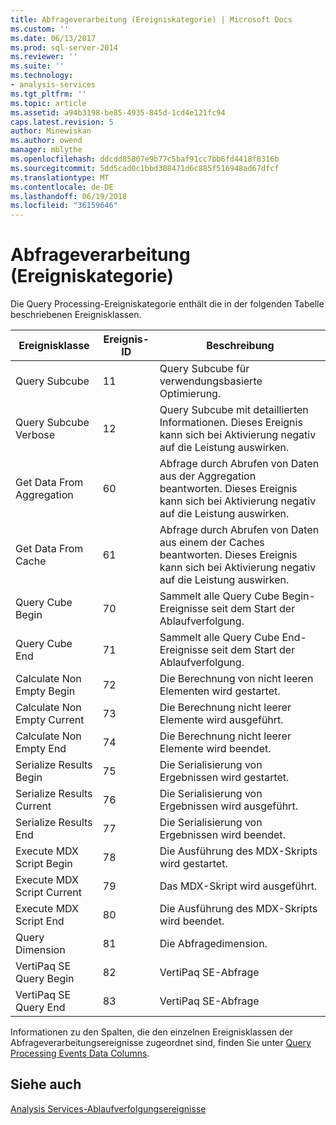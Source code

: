 ```yaml
---
title: Abfrageverarbeitung (Ereigniskategorie) | Microsoft Docs
ms.custom: ''
ms.date: 06/13/2017
ms.prod: sql-server-2014
ms.reviewer: ''
ms.suite: ''
ms.technology:
- analysis-services
ms.tgt_pltfrm: ''
ms.topic: article
ms.assetid: a94b3198-be85-4935-845d-1cd4e121fc94
caps.latest.revision: 5
author: Minewiskan
ms.author: owend
manager: mblythe
ms.openlocfilehash: ddcdd85807e9b77c5baf91cc7bb6fd4418f8316b
ms.sourcegitcommit: 5dd5cad0c1bbd308471d6c885f516948ad67dfcf
ms.translationtype: MT
ms.contentlocale: de-DE
ms.lasthandoff: 06/19/2018
ms.locfileid: "36159646"
---
```

# <a name="query-processing-events-category"></a>Abfrageverarbeitung (Ereigniskategorie)
  Die Query Processing-Ereigniskategorie enthält die in der folgenden Tabelle beschriebenen Ereignisklassen.  
  
|**Ereignisklasse**|**Ereignis-ID**|**Beschreibung**|  
|---------------------|------------------|---------------------|  
|Query Subcube|11|Query Subcube für verwendungsbasierte Optimierung.|  
|Query Subcube Verbose|12|Query Subcube mit detaillierten Informationen. Dieses Ereignis kann sich bei Aktivierung negativ auf die Leistung auswirken.|  
|Get Data From Aggregation|60|Abfrage durch Abrufen von Daten aus der Aggregation beantworten. Dieses Ereignis kann sich bei Aktivierung negativ auf die Leistung auswirken.|  
|Get Data From Cache|61|Abfrage durch Abrufen von Daten aus einem der Caches beantworten. Dieses Ereignis kann sich bei Aktivierung negativ auf die Leistung auswirken.|  
|Query Cube Begin|70|Sammelt alle Query Cube Begin-Ereignisse seit dem Start der Ablaufverfolgung.|  
|Query Cube End|71|Sammelt alle Query Cube End-Ereignisse seit dem Start der Ablaufverfolgung.|  
|Calculate Non Empty Begin|72|Die Berechnung von nicht leeren Elementen wird gestartet.|  
|Calculate Non Empty Current|73|Die Berechnung nicht leerer Elemente wird ausgeführt.|  
|Calculate Non Empty End|74|Die Berechnung nicht leerer Elemente wird beendet.|  
|Serialize Results Begin|75|Die Serialisierung von Ergebnissen wird gestartet.|  
|Serialize Results Current|76|Die Serialisierung von Ergebnissen wird ausgeführt.|  
|Serialize Results End|77|Die Serialisierung von Ergebnissen wird beendet.|  
|Execute MDX Script Begin|78|Die Ausführung des MDX-Skripts wird gestartet.|  
|Execute MDX Script Current|79|Das MDX-Skript wird ausgeführt.|  
|Execute MDX Script End|80|Die Ausführung des MDX-Skripts wird beendet.|  
|Query Dimension|81|Die Abfragedimension.|  
|VertiPaq SE Query Begin|82|VertiPaq SE-Abfrage|  
|VertiPaq SE Query End|83|VertiPaq SE-Abfrage|  
  
 Informationen zu den Spalten, die den einzelnen Ereignisklassen der Abfrageverarbeitungsereignisse zugeordnet sind, finden Sie unter [Query Processing Events Data Columns](query-processing-events-data-columns.md).  
  
## <a name="see-also"></a>Siehe auch  
 [Analysis Services-Ablaufverfolgungsereignisse](analysis-services-trace-events.md)  
  
  